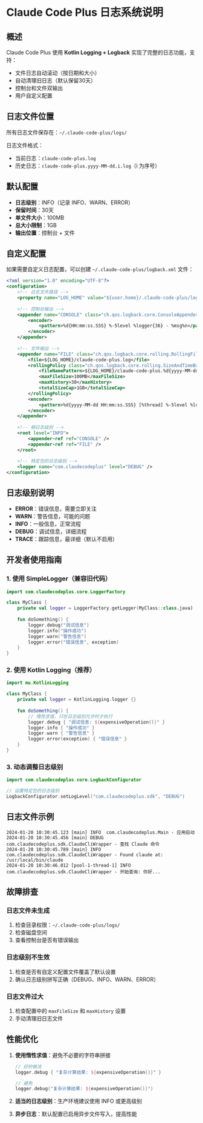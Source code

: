 # Claude Code Plus 日志系统说明

## 概述

Claude Code Plus 使用 **Kotlin Logging + Logback** 实现了完整的日志功能，支持：
- 文件日志自动滚动（按日期和大小）
- 自动清理旧日志（默认保留30天）
- 控制台和文件双输出
- 用户自定义配置

## 日志文件位置

所有日志文件保存在：`~/.claude-code-plus/logs/`

日志文件格式：
- 当前日志：`claude-code-plus.log`
- 历史日志：`claude-code-plus.yyyy-MM-dd.i.log`（i 为序号）

## 默认配置

- **日志级别**：INFO（记录 INFO、WARN、ERROR）
- **保留时间**：30天
- **单文件大小**：100MB
- **总大小限制**：1GB
- **输出位置**：控制台 + 文件

## 自定义配置

如果需要自定义日志配置，可以创建 `~/.claude-code-plus/logback.xml` 文件：

```xml
<?xml version="1.0" encoding="UTF-8"?>
<configuration>
    <!-- 日志文件路径 -->
    <property name="LOG_HOME" value="${user.home}/.claude-code-plus/logs" />
    
    <!-- 控制台输出 -->
    <appender name="CONSOLE" class="ch.qos.logback.core.ConsoleAppender">
        <encoder>
            <pattern>%d{HH:mm:ss.SSS} %-5level %logger{36} - %msg%n</pattern>
        </encoder>
    </appender>
    
    <!-- 文件输出 -->
    <appender name="FILE" class="ch.qos.logback.core.rolling.RollingFileAppender">
        <file>${LOG_HOME}/claude-code-plus.log</file>
        <rollingPolicy class="ch.qos.logback.core.rolling.SizeAndTimeBasedRollingPolicy">
            <fileNamePattern>${LOG_HOME}/claude-code-plus.%d{yyyy-MM-dd}.%i.log</fileNamePattern>
            <maxFileSize>100MB</maxFileSize>
            <maxHistory>30</maxHistory>
            <totalSizeCap>1GB</totalSizeCap>
        </rollingPolicy>
        <encoder>
            <pattern>%d{yyyy-MM-dd HH:mm:ss.SSS} [%thread] %-5level %logger - %msg%n</pattern>
        </encoder>
    </appender>
    
    <!-- 根日志级别 -->
    <root level="INFO">
        <appender-ref ref="CONSOLE" />
        <appender-ref ref="FILE" />
    </root>
    
    <!-- 特定包的日志级别 -->
    <logger name="com.claudecodeplus" level="DEBUG" />
</configuration>
```

## 日志级别说明

- **ERROR**：错误信息，需要立即关注
- **WARN**：警告信息，可能的问题
- **INFO**：一般信息，正常流程
- **DEBUG**：调试信息，详细流程
- **TRACE**：跟踪信息，最详细（默认不启用）

## 开发者使用指南

### 1. 使用 SimpleLogger（兼容旧代码）

```kotlin
import com.claudecodeplus.core.LoggerFactory

class MyClass {
    private val logger = LoggerFactory.getLogger(MyClass::class.java)
    
    fun doSomething() {
        logger.debug("调试信息")
        logger.info("操作成功")
        logger.warn("警告信息")
        logger.error("错误信息", exception)
    }
}
```

### 2. 使用 Kotlin Logging（推荐）

```kotlin
import mu.KotlinLogging

class MyClass {
    private val logger = KotlinLogging.logger {}
    
    fun doSomething() {
        // 惰性求值，只在日志级别允许时才执行
        logger.debug { "调试信息: ${expensiveOperation()}" }
        logger.info { "操作成功" }
        logger.warn { "警告信息" }
        logger.error(exception) { "错误信息" }
    }
}
```

### 3. 动态调整日志级别

```kotlin
import com.claudecodeplus.core.LogbackConfigurator

// 设置特定包的日志级别
LogbackConfigurator.setLogLevel("com.claudecodeplus.sdk", "DEBUG")
```

## 日志文件示例

```
2024-01-20 10:30:45.123 [main] INFO  com.claudecodeplus.Main - 应用启动
2024-01-20 10:30:45.456 [main] DEBUG com.claudecodeplus.sdk.ClaudeCliWrapper - 查找 Claude 命令
2024-01-20 10:30:45.789 [main] INFO  com.claudecodeplus.sdk.ClaudeCliWrapper - Found claude at: /usr/local/bin/claude
2024-01-20 10:30:46.012 [pool-1-thread-1] INFO  com.claudecodeplus.sdk.ClaudeCliWrapper - 开始查询: 你好...
```

## 故障排查

### 日志文件未生成
1. 检查目录权限：`~/.claude-code-plus/logs/`
2. 检查磁盘空间
3. 查看控制台是否有错误输出

### 日志级别不生效
1. 检查是否有自定义配置文件覆盖了默认设置
2. 确认日志级别拼写正确（DEBUG、INFO、WARN、ERROR）

### 日志文件过大
1. 检查配置中的 `maxFileSize` 和 `maxHistory` 设置
2. 手动清理旧日志文件

## 性能优化

1. **使用惰性求值**：避免不必要的字符串拼接
   ```kotlin
   // 好的做法
   logger.debug { "复杂计算结果: ${expensiveOperation()}" }
   
   // 避免
   logger.debug("复杂计算结果: ${expensiveOperation()}")
   ```

2. **适当的日志级别**：生产环境建议使用 INFO 或更高级别

3. **异步日志**：默认配置已启用异步文件写入，提高性能